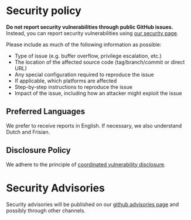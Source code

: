Security policy
===============

**Do not report security vulnerabilities through public GitHub issues.**
Instead, you can report security vulnerabilities using [our security page].

Please include as much of the following information as possible:

 * Type of issue (e.g. buffer overflow, privilege escalation, etc.)
 * The location of the affected source code (tag/branch/commit or direct URL)
 * Any special configuration required to reproduce the issue
 * If applicable, which platforms are affected
 * Step-by-step instructions to reproduce the issue
 * Impact of the issue, including how an attacker might exploit the issue

## Preferred Languages

We prefer to receive reports in English. If necessary, we also understand Dutch and Frisian.

## Disclosure Policy

We adhere to the principle of [coordinated vulnerability disclosure].

Security Advisories
===================
Security advisories will be published on our [github advisories page] and
possibly through other channels.

[our security page]: https://github.com/memory-safety/zlib-rs/security
[coordinated vulnerability disclosure]: https://vuls.cert.org/confluence/display/CVD/Executive+Summary
[github advisories page]: https://github.com/memory-safety/zlib-rs/security/advisories
